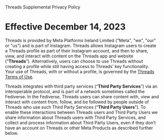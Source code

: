 Threads Supplemental Privacy Policy

Effective December 14, 2023
===========================

Threads is provided by Meta Platforms Ireland Limited ("Meta", "we", "our" or "us") and is part of Instagram. Threads allows Instagram users to create a Threads profile as part of their Instagram account, and then to share, view, and interact with content on the Threads app and website (“**Threads**”). Alternatively, users can choose to use Threads without creating a profile while still having access to Threads’ key functionality. Your use of Threads, with or without a profile, is governed by the [Threads Terms of Use](https://help.instagram.com/769983657850450).

Threads integrates with third party services (“**Third Party Services**”) via an interoperable protocol, and is part of a network sometimes called the Fediverse. In the Fediverse, Threads users can share content with, view and interact with content from, follow, and be followed by people outside of Threads who use such Third Party Services (“**Third Party Users**”). To enable these interactions between Threads users and Third Party Users we share information about Threads users with Third Party Services, and collect and process information about Third Party Users, even if they don’t have an account on Threads or other Meta Products as described further below.